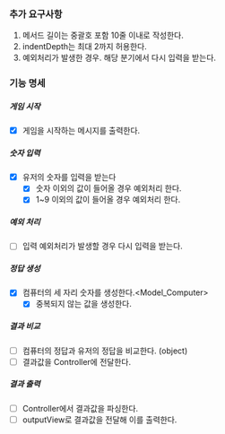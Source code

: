 ### 추가 요구사항

1. 메서드 길이는 중괄호 포함 10줄 이내로 작성한다.
2. indentDepth는 최대 2까지 허용한다.
3. 예외처리가 발생한 경우. 해당 분기에서 다시 입력을 받는다.

### 기능 명세

##### 게임 시작

- [x] 게임을 시작하는 메시지를 출력한다. <outputView>

##### 숫자 입력

- [x] 유저의 숫자를 입력을 받는다 <inputView>
  - [x] 숫자 이외의 값이 들어올 경우 예외처리 한다.<validation>
  - [x] 1~9 이외의 값이 들어올 경우 예외처리 한다.<validation>

##### 예외 처리

- [ ] 입력 예외처리가 발생할 경우 다시 입력을 받는다.

##### 정답 생성

- [x] 컴퓨터의 세 자리 숫자를 생성한다.<Model_Computer>
  - [x] 중복되지 않는 값을 생성한다.

##### 결과 비교

- [ ] 컴퓨터의 정답과 유저의 정답을 비교한다. (object)
- [ ] 결과값을 Controller에 전달한다.

##### 결과 출력

- [ ] Controller에서 결과값을 파싱한다.
- [ ] outputView로 결과값을 전달해 이를 출력한다.

